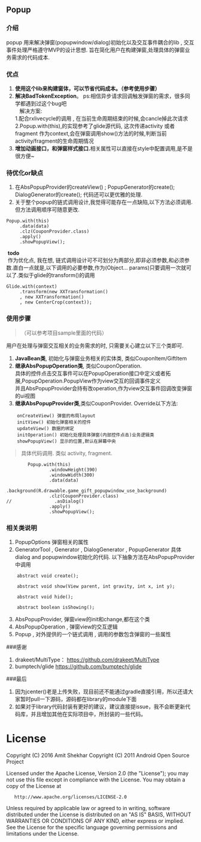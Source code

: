 ## Popup

### 介绍
popup 用来解决弹窗(popupwindow/dialog)初始化以及交互事件耦合的lib , 交互事件处理严格遵守MVP的设计思想.
旨在简化用户在构建弹窗,处理具体的弹窗业务需求的代码成本.

### 优点
1. <b>使用这个lib来构建窗体，可以节省代码成本。（参考使用步骤）</b>  
2. <b>解决BadTokenException</b>。 ps:相信异步请求回调触发弹窗的需求，很多同学都遇到过这个bug吧  
    解决方案:  
    1.配合rxlivecycle的调用 , 在当前生命周期结束的时候,会cancle掉此次请求  
 2.Popup.with(this),的实现参考了glide源代码, 这次传递activity 或者 fragment 作为context,会在弹窗调用show()方法的时候,判断当前activity/fragment的生命周期情况  
3. <b>增加动画接口，和弹窗样式接口.</b>相关属性可以直接在style中配置调用,是不是很方便~

### 待优化or缺点 
1. 在AbsPopupProvider的createView() ; PopupGenerator的create(); DialogGenerator的create(); 代码还可以更优雅的处理.
2. 关于整个popup的链式调用设计,我觉得可能存在一点缺陷,以下方法必须调用.但方法调用顺序可随意更改.  
```
Popup.with(this)
     .data(data)
     .clz(CouponProvider.class)
     .apply()
     .showPopupView();
```
  <b>todo</b>  
  作为优化点, 我在想, 链式调用设计可不可划分为两部分,即非必须参数,和必须参数.直白一点就是,以下调用的必要参数,作为(Object... params)只要调用一次就可以了.类似于glide的transform()的调用
```
Glide.with(context)
     .transform(new XXTransformation() 
     , new XXTransformation() 
     , new CenterCrop(context));
```

### 使用步骤
>（可以参考项目sample里面的代码）

用户在处理与弹窗交互相关的业务需求的时, 只需要关心建立以下三个类即可.  
1. <b>JavaBean类</b>, 初始化与弹窗业务相关的实体类, 类似CouponItem/GiftItem  
2. <b>继承AbsPopupOperation类</b>, 类似CouponOperation.  
    具体的控件点击交互事件可以在PopupOperation接口中定义或者拓展,PopupOperation.PopupView作为view交互的回调事件定义   
 并且AbsPopupProvider会持有改operation,作为view交互事件回调改变弹窗的ui视图  
3. <b>继承AbsPopupProvider类</b>,类似CouponProvider.
    Override以下方法:
```
    onCreateView() 弹窗的布局layout  
    initView() 初始化弹窗相关的控件  
    updateView() 数据的绑定  
    initOperation() 初始化处理具体弹窗(内部控件点击)业务逻辑类  
    showPopupView() 显示的位置,默认在屏幕中央   
```
>具体代码调用. 类似 activity, fragment.  
``` 
        Popup.with(this)
                .windowHeight(390)
                .windowWidth(300)
                .data(data)
                .background(R.drawable.game_gift_popupwindow_use_background)
                .clz(CouponProvider.class)
//                .asDialog()
                .apply()
                .showPopupView();
```

### 相关类说明
1. PopupOptions 弹窗相关的属性
2. GeneratorTool , Generator , DialogGenerator , PopupGenerator 具体dialog and popupwindow初始化的代码.
   以下抽象方法在AbsPopupProvider中调用
   
```
    abstract void create();

    abstract void show(View parent, int gravity, int x, int y);

    abstract void hide();

    abstract boolean isShowing();
```

3. AbsPopupProvider, 弹窗view的init和change,都在这个类
4. AbsPopupOperation , 弹窗view的交互逻辑
5. Popup , 对外提供的一个链式调用 , 调用的参数包含弹窗的一些属性

###感谢
1. drakeet/MultiType：
https://github.com/drakeet/MultiType
2. bumptech/glide
https://github.com/bumptech/glide

###最后
1. 因为jcenter()老是上传失败，现目前还不能通过gradle直接引用，所以还请大家暂时pull一下源码，源码都在library的module下面
2. 如果对于library代码封装有更好的建议，建议直接提issue，我不会断更新代码库，并且增加其他在实际项目中，所封装的一些代码。

# License
 Copyright (C) 2016 Amit Shekhar
   Copyright (C) 2011 Android Open Source Project

   Licensed under the Apache License, Version 2.0 (the "License");
   you may not use this file except in compliance with the License.
   You may obtain a copy of the License at

       http://www.apache.org/licenses/LICENSE-2.0

   Unless required by applicable law or agreed to in writing, software
   distributed under the License is distributed on an "AS IS" BASIS,
   WITHOUT WARRANTIES OR CONDITIONS OF ANY KIND, either express or implied.
   See the License for the specific language governing permissions and
   limitations under the License.

